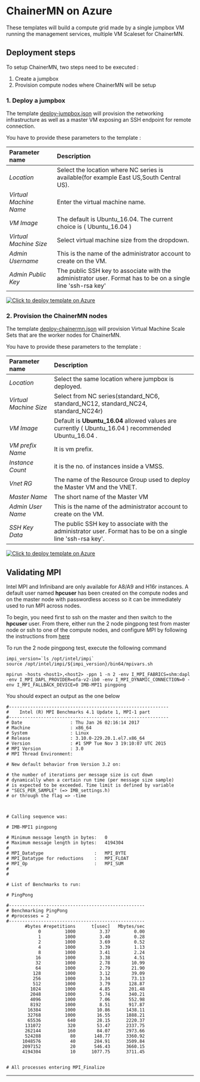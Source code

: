 # ChainerMN on Azure

These templates will build a compute grid made by a single jumpbox VM running the management services, multiple VM Scaleset for ChainerMN.

## Deployment steps

To setup ChainerMN, two steps need to be executed :

1. Create a jumpbox
2. Provision compute nodes where ChainerMN will be setup

### 1. Deploy a jumpbox

The template [deploy-jumpbox.json](deploy-jumpbox.json) will provision the networking infrastructure as well as a master VM exposing an SSH endpoint for remote connection.   

You have to provide these parameters to the template :

| Parameter name | Description |
|:---------------|:------------|
| _Location_ | Select the location where NC series is available(for example East US,South Central US). |
| _Virtual Machine Name_ | Enter the virtual machine name. |
| _VM Image_ | The default is Ubuntu_16.04. The current choice is ( Ubuntu_16.04 ) |
| _Virtual Machine Size_ | Select virtual machine size from the dropdown. |
| _Admin Username_ | This is the name of the administrator account to create on the VM. |
| _Admin Public Key_ | The public SSH key to associate with the administrator user. Format has to be on a single line 'ssh-rsa key' |

[![Click to deploy template on Azure](http://azuredeploy.net/deploybutton.png "Click to deploy template on Azure")](https://portal.azure.com/#create/Microsoft.Template/uri/https%3A%2F%2Fraw.githubusercontent.com%2Fmitmul%2FARMTemplate4ChainerMN%2Fmaster%2Fdeploy-jumpbox.json)

### 2. Provision the ChainerMN nodes

The template [deploy-chainermn.json](deploy-chainermn.json) will provision Virtual Machine Scale Sets that are the worker nodes for ChainerMN.

You have to provide these parameters to the template :

| Parameter name | Description |
|:---------------|:------------|
| _Location_ | Select the same location where jumpbox is deployed. |
| _Virtual Machine Size_ | Select from NC series(standard_NC6, standard_NC12, standard_NC24, standard_NC24r) |
| _VM Image_ | Default is **Ubuntu_16.04** allowed values are currently ( Ubuntu_16.04 ) recommended Ubuntu_16.04 . |
| _VM prefix Name_ | It is vm prefix. |
| _Instance Count_ | it is the no. of instances inside a VMSS. |
| _Vnet RG_ | The name of the Resource Group used to deploy the Master VM and the VNET. |
| _Master Name_ | The short name of the Master VM |
| _Admin User Name_ | This is the name of the administrator account to create on the VM. |
| _SSH Key Data_ | The public SSH key to associate with the administrator user. Format has to be on a single line 'ssh-rsa key'. |

[![Click to deploy template on Azure](http://azuredeploy.net/deploybutton.png "Click to deploy template on Azure")](https://portal.azure.com/#create/Microsoft.Template/uri/https%3A%2F%2Fraw.githubusercontent.com%2Fmitmul%2FARMTemplate4ChainerMN%2Fmaster%2Fdeploy-chainermn.json)

## Validating MPI

Intel MPI and Infiniband are only available for A8/A9 and H16r instances. A default user named **hpcuser** has been created on the compute nodes and on the master node with passwordless access so it can be immediately used to run MPI across nodes.

To begin, you need first to ssh on the master and then switch to the **hpcuser** user. From there, either run the 2 node pingpong test from master node or ssh to one of the compute nodes, and configure MPI by following the instructions from [here](https://docs.microsoft.com/en-us/azure/virtual-machines/virtual-machines-linux-classic-rdma-cluster#configure-intel-mpi)

To run the 2 node pingpong test, execute the following command

    impi_version=`ls /opt/intel/impi`
    source /opt/intel/impi/${impi_version}/bin64/mpivars.sh

    mpirun -hosts <host1>,<host2> -ppn 1 -n 2 -env I_MPI_FABRICS=shm:dapl -env I_MPI_DAPL_PROVIDER=ofa-v2-ib0 -env I_MPI_DYNAMIC_CONNECTION=0 -env I_MPI_FALLBACK_DEVICE=0 IMB-MPI1 pingpong

You should expect an output as the one below

    #------------------------------------------------------------
    #    Intel (R) MPI Benchmarks 4.1 Update 1, MPI-1 part
    #------------------------------------------------------------
    # Date                  : Thu Jan 26 02:16:14 2017
    # Machine               : x86_64
    # System                : Linux
    # Release               : 3.10.0-229.20.1.el7.x86_64
    # Version               : #1 SMP Tue Nov 3 19:10:07 UTC 2015
    # MPI Version           : 3.0
    # MPI Thread Environment:

    # New default behavior from Version 3.2 on:

    # the number of iterations per message size is cut down
    # dynamically when a certain run time (per message size sample)
    # is expected to be exceeded. Time limit is defined by variable
    # "SECS_PER_SAMPLE" (=> IMB_settings.h)
    # or through the flag => -time



    # Calling sequence was:

    # IMB-MPI1 pingpong

    # Minimum message length in bytes:   0
    # Maximum message length in bytes:   4194304
    #
    # MPI_Datatype                   :   MPI_BYTE
    # MPI_Datatype for reductions    :   MPI_FLOAT
    # MPI_Op                         :   MPI_SUM
    #
    #

    # List of Benchmarks to run:

    # PingPong

    #---------------------------------------------------
    # Benchmarking PingPong
    # #processes = 2
    #---------------------------------------------------
           #bytes #repetitions      t[usec]   Mbytes/sec
                0         1000         3.37         0.00
                1         1000         3.40         0.28
                2         1000         3.69         0.52
                4         1000         3.39         1.13
                8         1000         3.41         2.24
               16         1000         3.38         4.51
               32         1000         2.78        10.99
               64         1000         2.79        21.90
              128         1000         3.12        39.09
              256         1000         3.34        73.13
              512         1000         3.79       128.87
             1024         1000         4.85       201.48
             2048         1000         5.74       340.21
             4096         1000         7.06       552.98
             8192         1000         8.51       917.87
            16384         1000        10.86      1438.11
            32768         1000        16.55      1888.21
            65536          640        28.15      2220.37
           131072          320        53.47      2337.75
           262144          160        84.07      2973.66
           524288           80       148.77      3360.92
          1048576           40       284.91      3509.84
          2097152           20       546.43      3660.15
          4194304           10      1077.75      3711.45


    # All processes entering MPI_Finalize

____



 



